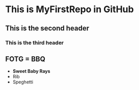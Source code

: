 # This is MyFirstRepo in GitHub
## This is the second header
### This is the third header

## FOTG = BBQ
* **Sweet Baby Rays**
* Rib
* Speghetti

